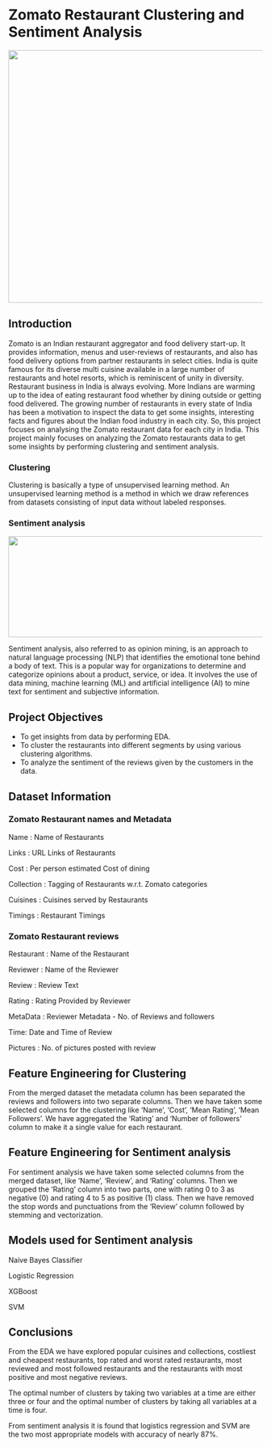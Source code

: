 # Zomato Restaurant Clustering and Sentiment Analysis

<img src="https://resize.indiatvnews.com/en/resize/newbucket/1200_-/2021/07/zomato-2-1627023112.jpg" width="1000" height="500"/>

## Introduction

Zomato is an Indian restaurant aggregator and food delivery start-up. It provides information, menus and user-reviews of restaurants, and also has food delivery options from partner restaurants in select cities. India is quite famous for its diverse multi cuisine available in a large number of restaurants and hotel resorts, which is reminiscent of unity in diversity. Restaurant business in India is always evolving. More Indians are warming up to the idea of eating restaurant food whether by dining outside or getting food delivered. The growing number of restaurants in every state of India has been a motivation to inspect the data to get some insights, interesting facts and figures about the Indian food industry in each city. So, this project focuses on analysing the Zomato restaurant data for each city in India. This project mainly focuses on analyzing the Zomato restaurants data to get some insights by performing clustering and sentiment analysis.

### Clustering

Clustering is basically a type of unsupervised learning method. An unsupervised learning method is a method in which we draw references from datasets consisting of input data without labeled responses.

### Sentiment analysis

<img src="https://www.reputationx.com/hubfs/what-is-sentiment-analysis-cover.jpg" width="600" height="200"/>

Sentiment analysis, also referred to as opinion mining, is an approach to natural language processing (NLP) that identifies the emotional tone behind a body of text.
This is a popular way for organizations to determine and categorize opinions about a product, service, or idea. It involves the use of data mining, machine learning (ML) and artificial intelligence (AI) to mine text for sentiment and subjective information.

## Project Objectives

* To get insights from data by performing EDA.
* To cluster the restaurants into different segments by using various clustering algorithms.
* To analyze the sentiment of the reviews given by the customers in the data. 

## Dataset Information

### Zomato Restaurant names and Metadata

Name : Name of Restaurants

Links : URL Links of Restaurants

Cost : Per person estimated Cost of dining

Collection : Tagging of Restaurants w.r.t. Zomato categories

Cuisines : Cuisines served by Restaurants

Timings : Restaurant Timings

### Zomato Restaurant reviews

Restaurant : Name of the Restaurant

Reviewer : Name of the Reviewer

Review : Review Text

Rating : Rating Provided by Reviewer

MetaData : Reviewer Metadata - No. of Reviews and followers

Time: Date and Time of Review

Pictures : No. of pictures posted with review

## Feature Engineering for Clustering

From the merged dataset the metadata column has been separated the reviews and followers into two separate columns. Then we have taken some selected columns for the
clustering like ‘Name’, ‘Cost’, ‘Mean Rating’, ‘Mean Followers’. We have aggregated the ‘Rating’ and ‘Number of followers’ column to make it a single value for each
restaurant.

## Feature Engineering for Sentiment analysis

For sentiment analysis we have taken some selected columns from the merged dataset, like ‘Name’, ‘Review’, and ‘Rating’ columns. Then we grouped the ‘Rating’
column into two parts, one with rating 0 to 3 as negative (0) and rating 4 to 5 as positive (1) class. Then we have removed the stop words and punctuations from the
‘Review’ column followed by stemming and vectorization.

## Models used for Sentiment analysis

Naive Bayes Classifier

Logistic Regression

XGBoost

SVM

## Conclusions

From the EDA we have explored popular cuisines and collections, costliest and cheapest restaurants, top rated and worst rated restaurants, most reviewed and most followed restaurants and the restaurants with most positive and most negative reviews.

The optimal number of clusters by taking two variables at a time are either three or four and the optimal number of clusters by taking all variables at a time is four.

From sentiment analysis it is found that logistics regression and SVM are the two most appropriate models with accuracy of nearly 87%.
